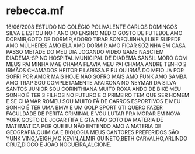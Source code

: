 # rebecca.mf
16/06/2008
ESTUDO NO COLÉGIO POLIVALENTE CARLOS DOMINGOS SILVA E ESTOU NO 1 ANO DO ENSINO MÉDIO
GOSTO DE FUTEBOL
AMO DORMIR,GOTO DE DORMIR,ADORO TIRAR SONEQUINHA,I LIKE SLIPEDE
AMO MULHERES 
AMO ELA 
AMO DORMIR 
AMO FICAR SOZINHA EM CASA 
PASSO METADE DO MEU DIA JOGANDO VIDEO GAME 
NASCI EM DIADEMA-SP NO HOSPITAL MUNICIPAL DE DIADEMA SANSIL
MORO COM  MEUS PAI 
MINHA MAE CHAMA FLAVIA 
MEU PAI CHAMA ANDRE
TENHO 2 IRMÃOS CHAMADOS HEITOR E LARISSA E EU OU IRMÃ DO MEIO 
JA POR SOFRI POR AMOR MAIS HOJE NÃO SOFRO MAIS 
AMO FUNK 
AMO SAMBA 
AMO TRAP 
SOU COMPLETAMENTE APAIXONA NO NEYMAR DA SILVA SANTOS JUNIOR 
SOU CORINTHIANA MUITO ROXA 
ANDO DE BIKE 
MEU SONHO É TER 3 FILHOS NO FUTURO E O PRIMEIRO TEM QUE SER HOMEM E SE CHAMAR ROMEU 
SOU MUITO FÃ DE CARROS ESPORTIVOS E MEU SONHO É TER UMA BMW E UM GOLP SPORT GTI 
QUERO FAZER FACULDADE DE PERITA CRIMINAL 
E VOU LUTAR PRA MORAR EM NOVA YORK 
GOSTO DE JOGAR FIFA E GTA 
NÃO GOTO DA MATERIA DE MATEMATICA POR QUE EU NÃO ENTENDO 
AMO A MATERIA DE GEOGRAFIA,QUIMICA E BIOLOGIA 
MEUS CANTORES PREFERIDOS SÃO YUNK VINO,VEIGH,MC KEVIN,ALMIR GUINETO,BETH CARVALHO,ARLINDO CRUZ,DIOGO E JOÃO NOGUEIRA,ALCIONE.